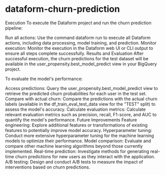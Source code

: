 # dataform-churn-prediction
Execution
To execute the Dataform project and run the churn prediction pipeline:

Run all actions: Use the command dataform run to execute all Dataform actions, including data processing, model training, and prediction.
Monitor execution: Monitor the execution in the Dataform web UI or CLI output to ensure all steps complete successfully.
Results and Evaluation
After successful execution, the churn predictions for the test dataset will be available in the user_propensity.best_model_predict view in your BigQuery project.

To evaluate the model's performance:

Access predictions: Query the user_propensity.best_model_predict view to retrieve the predicted churn probabilities for each user in the test set.
Compare with actual churn: Compare the predictions with the actual churn labels (available in the df_train_eval_test_data view for the "TEST" split) to assess the model's accuracy.
Calculate evaluation metrics: Calculate relevant evaluation metrics such as precision, recall, F1-score, and AUC to quantify the model's performance.
Future Improvements
Feature engineering: Explore additional features or transformations of existing features to potentially improve model accuracy.
Hyperparameter tuning: Conduct more extensive hyperparameter tuning for the machine learning models to optimize their performance.
Model comparison: Evaluate and compare other machine learning algorithms beyond those currently implemented.
Real-time prediction: Investigate methods for generating real-time churn predictions for new users as they interact with the application.
A/B testing: Design and conduct A/B tests to measure the impact of interventions based on churn predictions.
